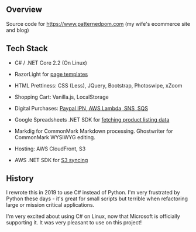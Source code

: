 ## Overview

Source code for https://www.patternedpom.com (my wife's ecommerce site and blog)


## Tech Stack

* C# / .NET Core 2.2 (On Linux)

* RazorLight for [page templates](source/SiteBuilder/templates/)

* HTML Prettiness: CSS (Less), JQuery, Bootstrap, Photoswipe, xZoom

* Shopping Cart: Vanilla.js, LocalStorage 

* Digital Purchases: [Paypal IPN, AWS Lambda, SNS, SQS](aws/paypal/)

* Google Spreadsheets .NET SDK for [fetching product listing data](source/GoogleSpreadsheetData/GoogleSheets.cs)

* Markdig for CommonMark Markdown processing.  Ghostwriter for CommonMark WYSIWYG editing.

* Hosting: AWS CloudFront, S3

* AWS .NET SDK for [S3 syncing](source/SyncS3/Program.cs)


## History

I rewrote this in 2019 to use C# instead of Python.  I'm very frustrated by
Python these days - it's great for small scripts but terrible when refactoring
large or mission critical applications.  

I'm very excited about using C# on Linux, now that Microsoft is officially
supporting it.  It was very pleasant to use on this project!
